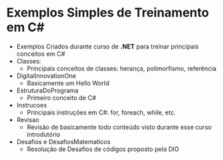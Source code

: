 # Exemplos Simples de Treinamento em C#

- Exemplos Criados durante curso de **.NET** para treinar principais conceitos em C#
- Classes:
  - Principais conceitos de classes: herança, polimorfismo, referência
- DigitalInnovationOne
  - Basicamente um Hello World
- EstruturaDoPrograma
  - Primeiro conceito de C#
- Instrucoes
  - Principais instruções em C#: for, foreach, while, etc.
- Revisao
  - Revisão de basicamente todo conteúdo visto durante esse curso introdutório 
- Desafios e DesafiosMatematicos
  - Resolução de Desafios de códigos proposto pela DIO